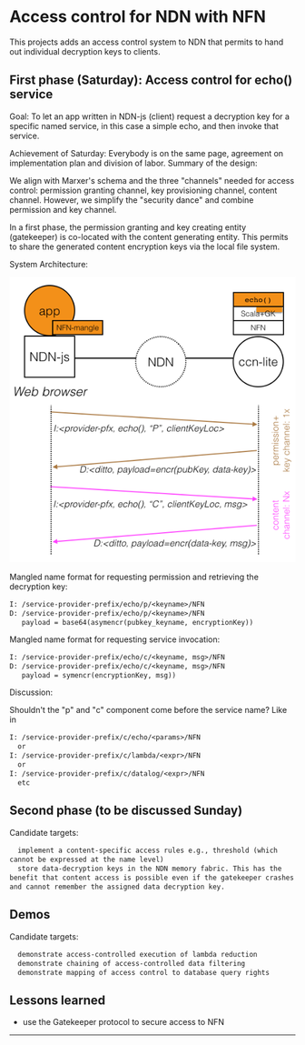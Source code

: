 # Access control for NDN with NFN

This projects adds an access control system to NDN that permits to
hand out individual decryption keys to clients.


## First phase (Saturday): Access control for echo() service

Goal: To let an app written in NDN-js (client) request a decryption
key for a specific named service, in this case a simple echo, and then
invoke that service.

Achievement of Saturday: Everybody is on the same page, agreement on
implementation plan and division of labor. Summary of the design:

We align with Marxer's schema and the three "channels" needed for
access control: permission granting channel, key provisioning channel,
content channel. However, we simplify the "security dance" and combine
permission and key channel.

In a first phase, the permission granting and key creating entity
(gatekeeper) is co-located with the content generating entity. This
permits to share the generated content encryption keys via the local
file system.

System Architecture:

![System architecture](sys-arch.png)

Mangled name format for requesting permission and retrieving the decryption key:

~~~
I: /service-provider-prefix/echo/p/<keyname>/NFN
D: /service-provider-prefix/echo/p/<keyname>/NFN
   payload = base64(asymencr(pubkey_keyname, encryptionKey))
~~~

Mangled name format for requesting service invocation:

~~~
I: /service-provider-prefix/echo/c/<keyname, msg>/NFN
D: /service-provider-prefix/echo/c/<keyname, msg>/NFN
   payload = symencr(encryptionKey, msg))
~~~

Discussion:

Shouldn't the "p" and "c" component come before the service name? Like in

~~~
I: /service-provider-prefix/c/echo/<params>/NFN
  or
I: /service-provider-prefix/c/lambda/<expr>/NFN
  or
I: /service-provider-prefix/c/datalog/<expr>/NFN
  etc
~~~


## Second phase (to be discussed Sunday)

Candidate targets:

~~~
  implement a content-specific access rules e.g., threshold (which cannot be expressed at the name level)
  store data-decryption keys in the NDN memory fabric. This has the benefit that content access is possible even if the gatekeeper crashes and cannot remember the assigned data decryption key.
~~~


## Demos

Candidate targets:

~~~
  demonstrate access-controlled execution of lambda reduction
  demonstrate chaining of access-controlled data filtering
  demonstrate mapping of access control to database query rights
~~~


## Lessons learned

- use the Gatekeeper protocol to secure access to NFN

----

